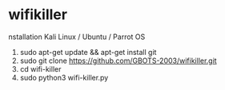 # wifikiller

nstallation
Kali Linux / Ubuntu / Parrot OS
1) sudo apt-get update && apt-get install git
2) sudo git clone https://github.com/GBOTS-2003/wifikiller.git
3) cd wifi-killer
4) sudo python3 wifi-killer.py
